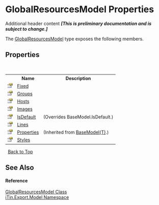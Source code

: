 # GlobalResourcesModel Properties
Additional header content _**\[This is preliminary documentation and is subject to change.\]**_

The <a href="e1dfde3f-9004-9952-67e4-86a67fb18e84">GlobalResourcesModel</a> type exposes the following members.


## Properties
&nbsp;<table><tr><th></th><th>Name</th><th>Description</th></tr><tr><td>![Public property](media/pubproperty.gif "Public property")</td><td><a href="bdc7e9b4-f5b7-c905-ab1f-055748a1e5e6">Fixed</a></td><td /></tr><tr><td>![Public property](media/pubproperty.gif "Public property")</td><td><a href="cdda65ad-0e4d-fd1e-0724-5912b42a9d5a">Groups</a></td><td /></tr><tr><td>![Public property](media/pubproperty.gif "Public property")</td><td><a href="37edd881-aea1-7d54-35ee-a777a72d907a">Hosts</a></td><td /></tr><tr><td>![Public property](media/pubproperty.gif "Public property")</td><td><a href="9b18e468-2c51-22c0-c2a3-b84efa2df00a">Images</a></td><td /></tr><tr><td>![Public property](media/pubproperty.gif "Public property")</td><td><a href="e6563505-839b-af9e-af5a-cad73eb93bf3">IsDefault</a></td><td> (Overrides BaseModel.IsDefault.)</td></tr><tr><td>![Public property](media/pubproperty.gif "Public property")</td><td><a href="e2cf3f34-28dc-b245-f7db-69ba5ab46d1d">Lines</a></td><td /></tr><tr><td>![Public property](media/pubproperty.gif "Public property")</td><td><a href="7e88785e-5670-4515-defa-d3f60ae16111">Properties</a></td><td> (Inherited from <a href="6632f561-4175-f1f2-939c-ac8b10159529">BaseModel(T)</a>.)</td></tr><tr><td>![Public property](media/pubproperty.gif "Public property")</td><td><a href="4b79fc59-aab6-13cf-bc88-7e946aad7332">Styles</a></td><td /></tr></table>&nbsp;
<a href="#globalresourcesmodel-properties">Back to Top</a>

## See Also


#### Reference
<a href="e1dfde3f-9004-9952-67e4-86a67fb18e84">GlobalResourcesModel Class</a><br /><a href="ef57ffcc-e95e-b212-5a46-9aa6f5a3511f">iTin.Export.Model Namespace</a><br />